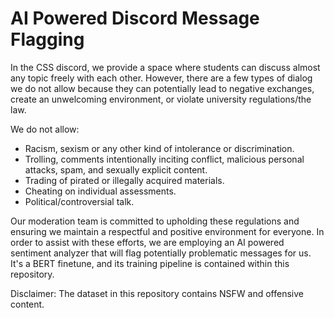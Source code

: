 # AI Powered Discord Message Flagging

In the CSS discord, we provide a space where students can discuss almost any topic freely with each other. However, there are a few types of dialog we do not allow because they can potentially lead to negative exchanges, create an unwelcoming environment, or violate university regulations/the law.

We do not allow:
- Racism, sexism or any other kind of intolerance or discrimination.
- Trolling, comments intentionally inciting conflict, malicious personal attacks, spam, and sexually explicit content.
- Trading of pirated or illegally acquired materials.
- Cheating on individual assessments.
- Political/controversial talk.

Our moderation team is committed to upholding these regulations and ensuring we maintain a respectful and positive environment for everyone. In order to assist with these efforts, we are employing an AI powered sentiment analyzer that will flag potentially problematic messages for us. It's a BERT finetune, and its training pipeline is contained within this repository.

Disclaimer: The dataset in this repository contains NSFW and offensive content.